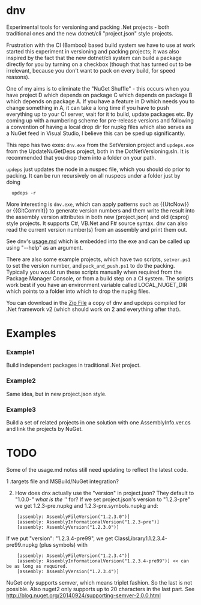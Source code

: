 # dnv
Experimental tools for versioning and packing .Net projects - both traditional
ones and the new dotnet/cli "project.json" style projects.

Frustration with the CI (Bamboo) based build system we have to use at
work started this experiment in versioning and packing projects; it was
also inspired by the fact that the new dotnet/cli system can build a
package directly for you by turning on a checkbox (though that has
turned out to be irrelevant, because you don't want to pack on every
build, for speed reasons).

One of my aims is to eliminate the "NuGet Shuffle" - this occurs when
you have project D which depends on package C which depends on package B
which depends on package A. If you have a feature in D which needs you
to change something in A, it can take a long time if you have to push
everything up to your CI server, wait for it to build, update packages etc.
By coming up with a numbering scheme for pre-release versions and following
a convention of having a local drop dir for nupkg files which also serves
as a NuGet feed in Visual Studio, I believe this can be sped up significantly.

This repo has two exes: `dnv.exe` from the SetVersion project and `updeps.exe`
from the UpdateNuGetDeps project, both in the DotNetVersioning.sln. It is
recommended that you drop them into a folder on your path.

`updeps` just updates the <dependencies> node in a nuspec file, which you should
do prior to packing. It can be run recursively on all nuspecs under a folder just
by doing

```
  updeps -r
```

More interesting is `dnv.exe`, which can apply patterns such as {{UtcNow}}
or {{GitCommit}} to generate version numbers and them write the result into
the assembly version attributes in both new (project.json) and old (csproj)
style projects. It supports C#, VB.Net and F# source syntax. dnv can also
read the current version number(s) from an assembly and print them out.

See dnv's [usage.md](https://github.com/PhilipDaniels/dotnetversioning/blob/master/SetVersion/usage.md)
which is embedded into the exe and can be called up using "--help" as 
an argument.

There are also some example projects, which have two scripts, `setver.ps1` to
set the version number, and `pack_and_push.ps1` to do the packing. Typically
you would run these scripts manually when required from the Package Manager
Console, or from a build step on a CI system. The scripts work best if you 
have an environment variable called LOCAL_NUGET_DIR which points to a folder
into which to drop the nupkg files.

You can download in the [Zip File](dnv.zip) a copy of dnv and updeps compiled for .Net 
framework v2 (which should work on 2 and everything after that).

# Examples
### Example1
Build independent packages in traditional .Net project.

### Example2
Same idea, but in new project.json style.

### Example3
Build a set of related projects in one solution with one AssemblyInfo.ver.cs
and link the projects by NuGet.


# TODO
Some of the usage.md notes still need updating to reflect the latest code.

1 .targets file and MSBuild/NuGet integration?

2. How does dnx actually use the "version" in project.json? They default to "1.0.0-*"
   what is the '*' for? If we set project.json's version to "1.2.3-pre"
   we get 1.2.3-pre.nupkg and 1.2.3-pre.symbols.nupkg and:
```
    [assembly: AssemblyFileVersion("1.2.3.0")]
    [assembly: AssemblyInformationalVersion("1.2.3-pre")]
    [assembly: AssemblyVersion("1.2.3.0")]
```
  If we put "version": "1.2.3.4-pre99", we get
  ClassLibrary1.1.2.3.4-pre99.nupkg (plus symbols) with
```
    [assembly: AssemblyFileVersion("1.2.3.4")]
    [assembly: AssemblyInformationalVersion("1.2.3.4-pre99")] << can be as long as required.
    [assembly: AssemblyVersion("1.2.3.4")]
```
  NuGet only supports semver, which means triplet fashion.
  So the last is not possible.
  Also nuget2 only supports up to 20 characters in the last part.
  See http://blog.nuget.org/20140924/supporting-semver-2.0.0.html
